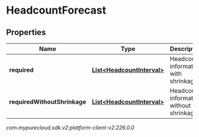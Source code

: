 # HeadcountForecast


## Properties

| Name | Type | Description | Notes |
| ------------ | ------------- | ------------- | ------------- |
| **required** | [**List&lt;HeadcountInterval&gt;**](HeadcountInterval) | Headcount information with shrinkage |  |
| **requiredWithoutShrinkage** | [**List&lt;HeadcountInterval&gt;**](HeadcountInterval) | Headcount information without shrinkage |  |




_com.mypurecloud.sdk.v2:platform-client-v2:226.0.0_
